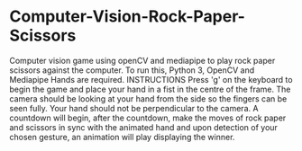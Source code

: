 # Computer-Vision-Rock-Paper-Scissors
Computer vision game using openCV and mediapipe to play rock paper scissors against the computer.
To run this, Python 3, OpenCV and Mediapipe Hands are required.
INSTRUCTIONS
Press 'g' on the keyboard to begin the game and place your hand in a fist in the centre of the frame. The camera should be looking at your hand from the side so the fingers can be seen fully. Your hand should not be perpendicular to the camera. A countdown will begin, after the countdown, make the moves of rock paper and scissors in sync with the animated hand and upon detection of your chosen gesture, an animation will play displaying the winner.
